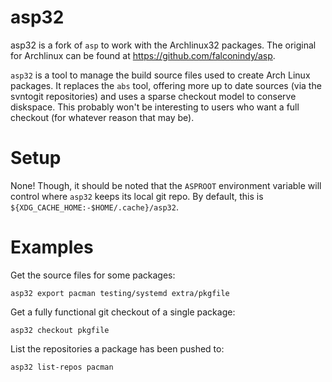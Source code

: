 # asp32

asp32 is a fork of `asp` to work with the Archlinux32 packages.
The original for Archlinux can be found at https://github.com/falconindy/asp.

`asp32` is a tool to manage the build source files used to create Arch Linux
packages. It replaces the `abs` tool, offering more up to date sources (via the
svntogit repositories) and uses a sparse checkout model to conserve diskspace.
This probably won't be interesting to users who want a full checkout (for
whatever reason that may be).

# Setup

None! Though, it should be noted that the `ASPROOT` environment variable
will control where `asp32` keeps its local git repo. By default, this is
`${XDG_CACHE_HOME:-$HOME/.cache}/asp32`.

# Examples

Get the source files for some packages:

~~~
asp32 export pacman testing/systemd extra/pkgfile
~~~

Get a fully functional git checkout of a single package:

~~~
asp32 checkout pkgfile
~~~

List the repositories a package has been pushed to:

~~~
asp32 list-repos pacman
~~~


